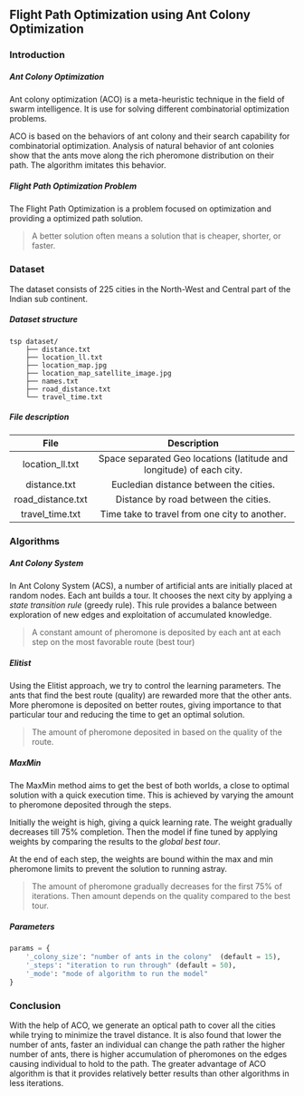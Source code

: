 ## Flight Path Optimization using Ant Colony Optimization

### Introduction
##### Ant Colony Optimization
Ant colony optimization (ACO) is a meta-heuristic technique in the field of swarm intelligence. It is use for solving different combinatorial optimization problems.

ACO is based on the behaviors of ant colony and their  search capability for combinatorial optimization. Analysis of natural behavior of ant colonies show that the ants move along the rich pheromone distribution on their path. The algorithm imitates this behavior.

##### Flight Path Optimization Problem
The Flight Path Optimization is a problem focused on optimization and providing a optimized path solution.

> A better solution often means a solution that is cheaper, shorter, or faster.


### Dataset
The dataset consists of 225 cities in the North-West and Central part of the Indian sub continent.

##### Dataset structure
```
tsp dataset/
    ├── distance.txt
    ├── location_ll.txt
    ├── location_map.jpg
    ├── location_map_satellite_image.jpg
    ├── names.txt
    ├── road_distance.txt
    └── travel_time.txt
```

##### File description
|      **File**     |                            **Description**                           |
|:-----------------:|:--------------------------------------------------------------------:|
|  location_ll.txt  | Space separated Geo locations (latitude and longitude) of each city. |
|    distance.txt   | Eucledian distance between the cities.                               |
| road_distance.txt | Distance by road between the cities.                                 |
|  travel_time.txt  | Time take to travel from one city to another.                        |

### Algorithms
##### Ant Colony System
In Ant Colony System (ACS), a number of artificial ants are initially placed at random nodes. Each ant builds a tour. It chooses the next city by applying a *state transition rule* (greedy rule). This rule provides a balance between exploration of new edges and exploitation of accumulated knowledge.

> A constant amount of pheromone is deposited by each ant at each step on the most favorable route (best tour)

##### Elitist
Using the Elitist approach, we try to control the learning parameters. The ants that find the best route (quality) are rewarded more that the other ants. More pheromone is deposited on better routes, giving importance to that particular tour and reducing the time to get an optimal solution.

> The amount of pheromone deposited in based on the quality of the route. 

##### MaxMin
The MaxMin method aims to get the best of both worlds, a close to optimal solution with a quick execution time. This is achieved by varying the amount to pheromone deposited through the steps. 

Initially the weight is high, giving a quick learning rate. The weight gradually decreases till 75% completion. Then the model if fine tuned by applying weights by comparing the results to the *global best tour*.

At the end of each step, the weights are bound within the max and min pheromone limits to prevent the solution to running astray.

> The amount of pheromone gradually decreases for the first 75% of iterations. Then amount depends on the quality compared to the best tour.

##### Parameters

```py
params = {
    '_colony_size': "number of ants in the colony"  (default = 15),
    '_steps': "iteration to run through" (default = 50),
    '_mode': "mode of algorithm to run the model"
}
```

### Conclusion
With the help of ACO, we generate an optical path to cover all the cities while trying to minimize the travel distance. It is also found that lower the number of ants, faster an individual can change the path rather the higher number of ants, there is higher accumulation of pheromones on the edges causing individual to hold to the path. The greater advantage of ACO algorithm is that it provides relatively better results than other algorithms in less iterations.
